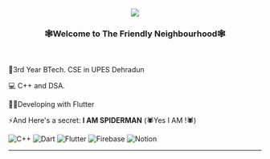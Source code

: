 <h1 align="center">
    <img src="https://readme-typing-svg.herokuapp.com/?font=Righteous&size=35&center=true&vCenter=true&width=500&height=100&duration=2000&pause=1200&lines=🙏Hello....+Hello!🙏;🥸I'm+Rudra!🥸;+😈I+eat+PROGRAMMERS😈;" />
</h1>

<h3 align="center"><b>🕸️Welcome to The Friendly Neighbourhood🕸️</b></h3>

<br/>

<div>
 
🏫3rd Year BTech. CSE in UPES Dehradun
 
💻 C++ and DSA. <br>

👷‍♂️Developing with Flutter

⚡And Here's a secret:   <b>I AM SPIDERMAN</b> (🕷️Yes I AM !🕷️)


 </div>


![C++](https://img.shields.io/badge/c++-%2300599C.svg?style=for-the-badge&logo=c%2B%2B&logoColor=white) 
![Dart](https://img.shields.io/badge/dart-%230175C2.svg?style=for-the-badge&logo=dart&logoColor=white)
![Flutter](https://img.shields.io/badge/Flutter-%2302569B.svg?style=for-the-badge&logo=Flutter&logoColor=white) 
![Firebase](https://img.shields.io/badge/Firebase-FFCA28?style=for-the-badge&logo=Firebase&logoColor=white)
![Notion](https://img.shields.io/badge/Notion-%23000000.svg?style=for-the-badge&logo=notion&logoColor=white)
</div>
<hr/>
